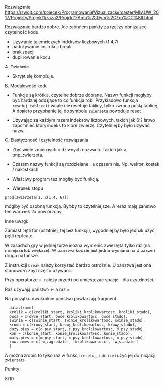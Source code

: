 Rozwiązanie:
https://rawgit.com/pbiecek/ProgramowanieWizualizacja/master/MIMUW_2017/Projekty/Projekt1/Faza2/Projekt1-Amb%2CDym%2CKro%CC%81l.html

Rozwiązanie bardzo dobre.
Ale zabrałem punkty za rzeczy obniżające czytelność kodu.

- Używanie tajemniczych indeksów liczbowych (1:4,7) 
- nadużywanie instrukcji break
- brak spacji 
- duplikowanie kodu

A. Działanie

* Skrypt się kompiluje.

B. Modułowość kodu

* Funkcje są krótkie, czytelne dobrze dobrane. Nazwy funkcji mogłyby być bardziej oddające to co funkcja robi.
Przykładowo funkcja `resetuj_tablice()` wcale nie resetuje tablicy, tylko zwraca pustą tablicę. A dopiero przypisanie jej do symbolu `zwierzeta` powoduje reset.

* Używając za każdym razem indeksów liczbowych, takich jak 6:2 łatwo zapomnieć który indeks to które zwierzę. Czytelniej by było używać nazw. 

C. Elastyczność i czytelność rozwiązania

* Zbyt wiele zmiennych o dziwnych nazwach. Takich jak a, tmp_zwierzeta.

* Czasem nazwy funkcji są rozdzielane _ a czasem nie. Np. wektor_kostek / nakostkach

* Właściwy program tez mógłby być funkcją.

* Warunek stopu
```
prod(zwierzeta[1, c(1:4, 6)])
```
mógłby być osobną funkcją. Byłoby to czytelniejsze. 
A teraz mają państwo ten warunek 2x powtórzony

Inne uwagi:

Zamiast pętli for (ostatniej, tej bez funkcji), wygodniej by było jednak użyć pętli replicate. 

W zasadach gry w jednej turze można wymienić zwierzęta tylko raz (na mniejsze lub większe).
W państwa kodzie jest jedna wymiana na droższe i druga na tańsze.

Z instrukcji `break` należy korzystać bardzo ostrożnie. U państwa jest ona stanowczo zbyt często używana.

Przy operatorze <- należy przed i po umieszczać spacje - dla czytelności.

Raz używają państwo <- a raz =.

Na początku dwukrotnie państwo powtarzają fragment
```
  data.frame(
  krolik = c(kroliki_start, kroliki_krolikowartosc, kroliki_stado),
  owca = c(owce_start, owce_krolikowartosc, owce_stado),
  swinia = c(swinie_start, swinie_krolikowartosc, swinie_stado),
  krowa = c(krowy_start, krowy_krolikowartosc, krowy_stado),
  duzy.pies = c(d_psy_start, d_psy_krolikowartosc, d_psy_stado),
  kon = c(konie_start, konie_krolikowartosc, konie_stado),
  maly.pies = c(m_psy_start, m_psy_krolikowartosc, m_psy_stado),
  row.names = c("w_zagrodzie", "krolikowartosc", "w_stadzie")
  )
```
A można zrobić to tylko raz w funkcji `resetuj_tablice` i użyć jej do inicjacji `zwierzeta`

Punkty:

8/10


